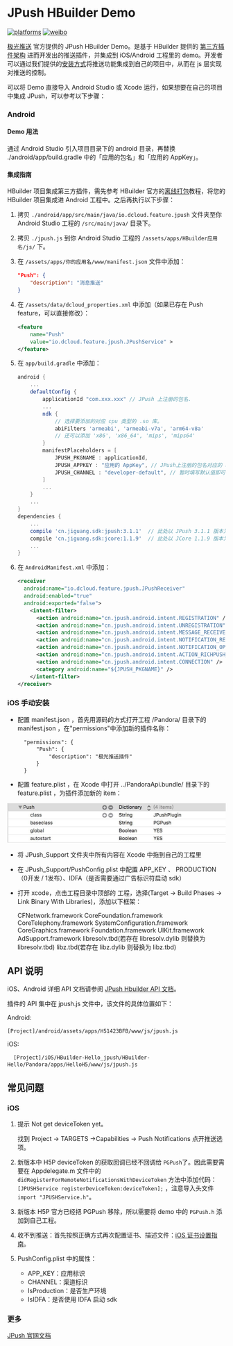 # JPush HBuilder Demo

[![platforms](https://img.shields.io/badge/platforms-iOS%7CAndroid-lightgrey.svg)](https://github.com/jpush/jpush-hbuilder-demo)
[![weibo](https://img.shields.io/badge/weibo-JPush-blue.svg)](http://weibo.com/jpush?refer_flag=1001030101_&is_all=1)

[极光推送](https://www.jiguangh.cn/) 官方提供的 JPush HBuilder Demo。是基于 HBuilder 提供的 [第三方插件架构](http://ask.dcloud.net.cn/docs/#http://ask.dcloud.net.cn/article/66) 进而开发出的推送插件，并集成到 iOS/Android 工程里的 demo。开发者可以通过我们提供的[安装方式](#install)将推送功能集成到自己的项目中，从而在 js 层实现对推送的控制。

可以将 Demo 直接导入 Android Studio 或 Xcode 运行，如果想要在自己的项目中集成 JPush，可以参考以下步骤：

### Android

#### Demo 用法

通过 Android Studio 引入项目目录下的 android 目录，再替换 ./android/app/build.gradle 中的「应用的包名」和「应用的 AppKey」。

#### 集成指南

HBuilder 项目集成第三方插件，需先参考 HBuilder 官方的[离线打包](https://ask.dcloud.net.cn/article/924)教程，将您的 HBuilder 项目集成进 Android 工程中。之后再执行以下步骤：
1. 拷贝 `./android/app/src/main/java/io.dcloud.feature.jpush` 文件夹至你 Android Studio 工程的 `/src/main/java/` 目录下。
2. 拷贝 `./jpush.js` 到你 Android Studio 工程的 `/assets/apps/HBuilder应用名/js/` 下。
3. 在 `/assets/apps/你的应用名/www/manifest.json` 文件中添加：

    ```json
    "Push": {
        "description": "消息推送"
    }
    ```

4. 在 `/assets/data/dcloud_properties.xml` 中添加（如果已存在 Push feature，可以直接修改）：

    ```xml
    <feature
        name="Push"
        value="io.dcloud.feature.jpush.JPushService" >
    </feature>
    ```

5. 在 `app/build.gradle` 中添加：

    ```groovy
    android {
        ...
        defaultConfig {
            applicationId "com.xxx.xxx" // JPush 上注册的包名.
            ...
            ndk {
                // 选择要添加的对应 cpu 类型的 .so 库。
                abiFilters 'armeabi', 'armeabi-v7a', 'arm64-v8a'
                // 还可以添加 'x86', 'x86_64', 'mips', 'mips64'
            }
            manifestPlaceholders = [
                JPUSH_PKGNAME : applicationId,
                JPUSH_APPKEY : "应用的 AppKey", // JPush上注册的包名对应的 appkey
                JPUSH_CHANNEL : "developer-default", // 暂时填写默认值即可
            ]
            ...
        }
        ...
    }
    dependencies {
        ...
        compile 'cn.jiguang.sdk:jpush:3.1.1'  // 此处以 JPush 3.1.1 版本为例。
        compile 'cn.jiguang.sdk:jcore:1.1.9'  // 此处以 JCore 1.1.9 版本为例。
        ...
    }
    ```

6. 在 `AndroidManifest.xml` 中添加：

    ```xml
    <receiver
      android:name="io.dcloud.feature.jpush.JPushReceiver"
      android:enabled="true"
      android:exported="false">
        <intent-filter>
          <action android:name="cn.jpush.android.intent.REGISTRATION" /> <!-- Required 用户注册SDK的 intent -->
          <action android:name="cn.jpush.android.intent.UNREGISTRATION" />
          <action android:name="cn.jpush.android.intent.MESSAGE_RECEIVED" /> <!-- Required 用户接收SDK消息的 intent -->
          <action android:name="cn.jpush.android.intent.NOTIFICATION_RECEIVED" /> <!-- Required 用户接收SDK通知栏信息的 intent -->
          <action android:name="cn.jpush.android.intent.NOTIFICATION_OPENED" /> <!-- Required 用户打开自定义通知栏的 intent -->
          <action android:name="cn.jpush.android.intent.ACTION_RICHPUSH_CALLBACK" /> <!-- Optional 用户接受 Rich Push Javascript 回调函数的intent -->
          <action android:name="cn.jpush.android.intent.CONNECTION" /> <!-- 接收网络变化 连接/断开 since 1.6.3 -->
          <category android:name="${JPUSH_PKGNAME}" />
        </intent-filter>
    </receiver>
    ```

### iOS 手动安装
- 配置 manifest.json ，首先用源码的方式打开工程 /Pandora/ 目录下的 manifest.json ，在"permissions"中添加新的插件名称：

        "permissions": {
            "Push": {
        		"description": "极光推送插件"
        	}
        }

- 配置 feature.plist ，在 Xcode 中打开 ../PandoraApi.bundle/ 目录下的 feature.plist ，为插件添加新的 item：

 ![feature.plist](iOS/doc_res/res_01.jpg)

- 将 JPush_Support 文件夹中所有内容在 Xcode 中拖到自己的工程里

- 在 JPush_Support/PushConfig.plist 中配置 APP_KEY 、 PRODUCTION（0开发 / 1发布）、IDFA（是否需要通过广告标识符启动 sdk）

- 打开 xcode，点击工程目录中顶部的 工程，选择(Target -> Build Phases -> Link Binary With Libraries)，添加以下框架：

   CFNetwork.framework
   	CoreFoundation.framework
   	CoreTelephony.framework
   	SystemConfiguration.framework
   	CoreGraphics.framework
   	Foundation.framework
   	UIKit.framework
   	AdSupport.framework
    libresolv.tbd(若存在 libresolv.dylib 则替换为 libresolv.tbd)
   	libz.tbd(若存在 libz.dylib 则替换为 libz.tbd)

## API 说明

iOS、Android 详细 API 文档请参阅 [JPush Hbuilder API 文档](API.md)。

插件的 API 集中在 jpush.js 文件中，该文件的具体位置如下：

Android:

```
[Project]/android/assets/apps/H51423BFB/www/js/jpush.js
```

iOS:

```
  [Project]/iOS/HBuilder-Hello_jpush/HBuilder-Hello/Pandora/apps/HelloH5/www/js/jpush.js
```

## 常见问题

### iOS

1. 提示 Not get deviceToken yet。

   找到 Project -> TARGETS ->Capabilities -> Push Notifications 点开推送选项。

1. 新版本中 H5P deviceToken 的获取回调已经不回调给 `PGPush`了。因此需要需要在 Appdelegate.m 文件中的 `didRegisterForRemoteNotificationsWithDeviceToken` 方法中添加代码：`[JPUSHService registerDeviceToken:deviceToken];` ，注意导入头文件 `import "JPUSHService.h"`。

1. 新版本 H5P 官方已经把 PGPush 移除，所以需要将 demo 中的 `PGPush.h` 添加到自己工程。

1. 收不到推送：首先按照正确方式再次配置证书、描述文件：[iOS 证书设置指南](http://docs.jpush.io/client/ios_tutorials/#ios_1)。

1. PushConfig.plist 中的属性：
    - APP_KEY：应用标识
    - CHANNEL：渠道标识
    - IsProduction：是否生产环境
    - IsIDFA：是否使用 IDFA 启动 sdk

### 更多

 [JPush 官网文档](http://docs.jiguang.cn/)

